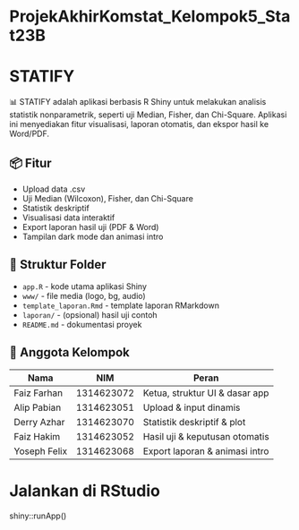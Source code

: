 # ProjekAkhirKomstat_Kelompok5_Stat23B
# STATIFY

📊 STATIFY adalah aplikasi berbasis R Shiny untuk melakukan analisis statistik nonparametrik, seperti uji Median, Fisher, dan Chi-Square. Aplikasi ini menyediakan fitur visualisasi, laporan otomatis, dan ekspor hasil ke Word/PDF.

## 📦 Fitur
- Upload data .csv
- Uji Median (Wilcoxon), Fisher, dan Chi-Square
- Statistik deskriptif
- Visualisasi data interaktif
- Export laporan hasil uji (PDF & Word)
- Tampilan dark mode dan animasi intro

## 📁 Struktur Folder

- `app.R` - kode utama aplikasi Shiny
- `www/` - file media (logo, bg, audio)
- `template_laporan.Rmd` - template laporan RMarkdown
- `laporan/` - (opsional) hasil uji contoh
- `README.md` - dokumentasi proyek

## 👥 Anggota Kelompok
| Nama        | NIM        | Peran                          |
|-------------|------------|--------------------------------|
| Faiz Farhan | 1314623072 | Ketua, struktur UI & dasar app |
| Alip Pabian | 1314623051 | Upload & input dinamis         |
| Derry Azhar | 1314623070 | Statistik deskriptif & plot    |
| Faiz Hakim  | 1314623052 | Hasil uji & keputusan otomatis |
| Yoseph Felix| 1314623068 | Export laporan & animasi intro |

# Jalankan di RStudio
shiny::runApp()
